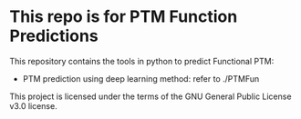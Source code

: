 This repo is for PTM Function Predictions
=========================================

This repository contains the  tools in python to predict Functional PTM:

- PTM prediction using deep learning method: refer to ./PTMFun

This project is licensed under the terms of the GNU General Public License v3.0 license.
